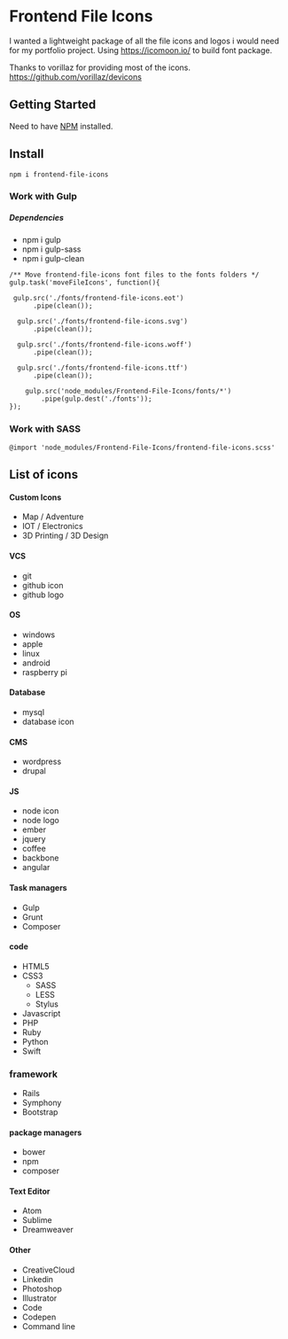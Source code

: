 # Frontend File Icons

I wanted a lightweight package of all the file icons and logos i would need
for my portfolio project. Using https://icomoon.io/ to build font
package.

Thanks to vorillaz for providing most of the icons. https://github.com/vorillaz/devicons

## Getting Started
Need to have [NPM](https://www.npmjs.com/) installed.

## Install
```
npm i frontend-file-icons
```

### Work with Gulp
##### Dependencies
- npm i gulp
- npm i gulp-sass
- npm i gulp-clean
```
/** Move frontend-file-icons font files to the fonts folders */
gulp.task('moveFileIcons', function(){

 gulp.src('./fonts/frontend-file-icons.eot')
      .pipe(clean());

  gulp.src('./fonts/frontend-file-icons.svg')
      .pipe(clean());

  gulp.src('./fonts/frontend-file-icons.woff')
      .pipe(clean());

  gulp.src('./fonts/frontend-file-icons.ttf')
      .pipe(clean());

    gulp.src('node_modules/Frontend-File-Icons/fonts/*')
        .pipe(gulp.dest('./fonts'));
});

```



### Work with SASS
```
@import 'node_modules/Frontend-File-Icons/frontend-file-icons.scss'
```



## List of icons

#### Custom Icons
- Map / Adventure
- IOT / Electronics
- 3D Printing / 3D Design

#### VCS
- git
- github icon
- github logo

#### OS
- windows
- apple
- linux
- android
- raspberry pi

#### Database
- mysql
- database icon

#### CMS
- wordpress
- drupal

#### JS
- node icon
- node logo
- ember
- jquery
- coffee
- backbone
- angular

#### Task managers
- Gulp
- Grunt
- Composer

#### code
- HTML5
- CSS3
  - SASS
  - LESS
  - Stylus
- Javascript
- PHP
- Ruby
- Python
- Swift

### framework
- Rails
- Symphony
- Bootstrap

#### package managers
- bower
- npm
- composer

#### Text Editor
- Atom
- Sublime
- Dreamweaver

#### Other
- CreativeCloud
- Linkedin
- Photoshop
- Illustrator
- Code
- Codepen
- Command line

